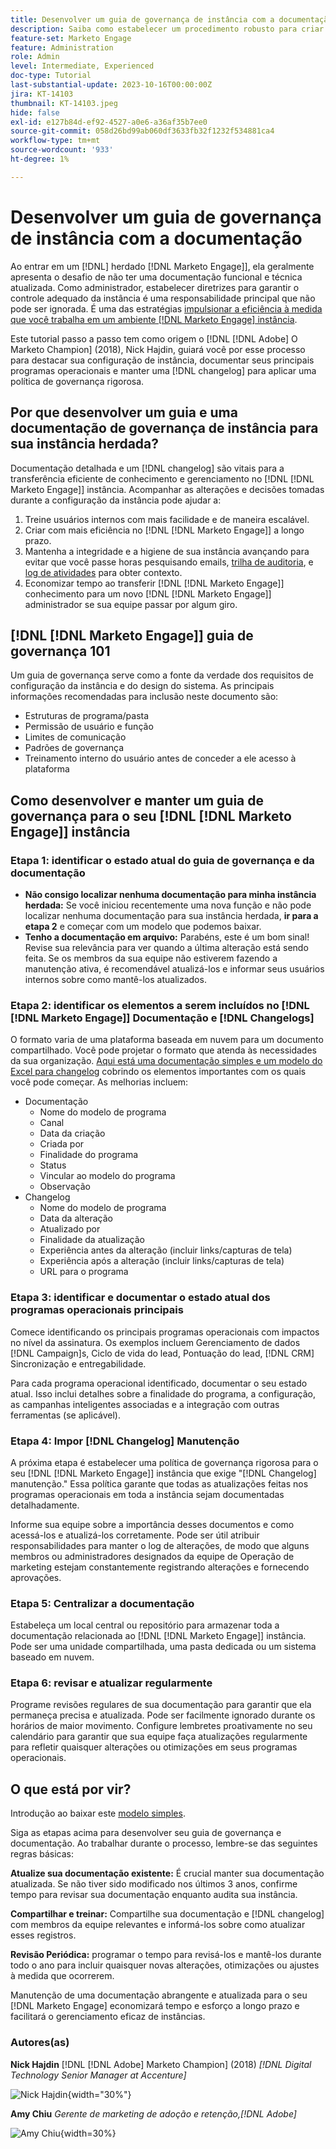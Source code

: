 ```yaml
---
title: Desenvolver um guia de governança de instância com a documentação
description: Saiba como estabelecer um procedimento robusto para criar e manter a documentação e o log de alterações do [!DNL Marketo Engage] instância. Isso não só economizará tempo para o compartilhamento de conhecimento da sua equipe, como também melhorará a integridade e a eficiência da sua instância.
feature-set: Marketo Engage
feature: Administration
role: Admin
level: Intermediate, Experienced
doc-type: Tutorial
last-substantial-update: 2023-10-16T00:00:00Z
jira: KT-14103
thumbnail: KT-14103.jpeg
hide: false
exl-id: e127b84d-ef92-4527-a0e6-a36af35b7ee0
source-git-commit: 058d26bd99ab060df3633fb32f1232f534881ca4
workflow-type: tm+mt
source-wordcount: '933'
ht-degree: 1%

---
```


# Desenvolver um guia de governança de instância com a documentação

Ao entrar em um [!DNL] herdado [!DNL Marketo Engage]], ela geralmente apresenta o desafio de não ter uma documentação funcional e técnica atualizada. Como administrador, estabelecer diretrizes para garantir o controle adequado da instância é uma responsabilidade principal que não pode ser ignorada. É uma das estratégias [impulsionar a eficiência à medida que você trabalha em um ambiente [!DNL Marketo Engage] instância](https://nation.marketo.com/t5/champion-program-blogs/3-tips-to-increase-your-efficiency-in-an-inherited-instance/ba-p/247582).

Este tutorial passo a passo tem como origem o [!DNL [!DNL Adobe] O Marketo Champion] (2018), Nick Hajdin, guiará você por esse processo para destacar sua configuração de instância, documentar seus principais programas operacionais e manter uma [!DNL changelog] para aplicar uma política de governança rigorosa.

## Por que desenvolver um guia e uma documentação de governança de instância para sua instância herdada?

Documentação detalhada e um [!DNL changelog] são vitais para a transferência eficiente de conhecimento e gerenciamento no [!DNL [!DNL Marketo Engage]] instância. Acompanhar as alterações e decisões tomadas durante a configuração da instância pode ajudar a:

1. Treine usuários internos com mais facilidade e de maneira escalável.
2. Criar com mais eficiência no [!DNL [!DNL Marketo Engage]] a longo prazo.
3. Mantenha a integridade e a higiene de sua instância avançando para evitar que você passe horas pesquisando emails, [trilha de auditoria](https://experienceleague.adobe.com/docs/marketo/using/product-docs/administration/audit-trail/audit-trail-overview.html), e [log de atividades](https://experienceleague.adobe.com/docs/marketo/using/product-docs/core-marketo-concepts/smart-lists-and-static-lists/managing-people-in-smart-lists/locate-the-activity-log-for-a-person.html) para obter contexto.
4. Economizar tempo ao transferir [!DNL [!DNL Marketo Engage]] conhecimento para um novo [!DNL [!DNL Marketo Engage]] administrador se sua equipe passar por algum giro.

## [!DNL [!DNL Marketo Engage]] guia de governança 101

Um guia de governança serve como a fonte da verdade dos requisitos de configuração da instância e do design do sistema. As principais informações recomendadas para inclusão neste documento são:

* Estruturas de programa/pasta
* Permissão de usuário e função
* Limites de comunicação
* Padrões de governança
* Treinamento interno do usuário antes de conceder a ele acesso à plataforma

## Como desenvolver e manter um guia de governança para o seu [!DNL [!DNL Marketo Engage]] instância

### Etapa 1: identificar o estado atual do guia de governança e da documentação

* **Não consigo localizar nenhuma documentação para minha instância herdada:** Se você iniciou recentemente uma nova função e não pode localizar nenhuma documentação para sua instância herdada, **ir para a etapa 2** e começar com um modelo que podemos baixar.
* **Tenho a documentação em arquivo:** Parabéns, este é um bom sinal! Revise sua relevância para ver quando a última alteração está sendo feita. Se os membros da sua equipe não estiverem fazendo a manutenção ativa, é recomendável atualizá-los e informar seus usuários internos sobre como mantê-los atualizados.

### Etapa 2: identificar os elementos a serem incluídos no [!DNL [!DNL Marketo Engage]] Documentação e [!DNL Changelogs]

O formato varia de uma plataforma baseada em nuvem para um documento compartilhado. Você pode projetar o formato que atenda às necessidades da sua organização. [Aqui está uma documentação simples e um modelo do Excel para changelog](/help/marketo-tutorial-inherited-instance/_assets/downloads/Adobe_Marketo_Engage_Inherited_Instance_Documentation-Changlog.xlsx) cobrindo os elementos importantes com os quais você pode começar. As melhorias incluem:

* Documentação
   * Nome do modelo de programa
   * Canal
   * Data da criação
   * Criada por
   * Finalidade do programa
   * Status
   * Vincular ao modelo do programa
   * Observação
* Changelog
   * Nome do modelo de programa
   * Data da alteração
   * Atualizado por
   * Finalidade da atualização
   * Experiência antes da alteração (incluir links/capturas de tela)
   * Experiência após a alteração (incluir links/capturas de tela)
   * URL para o programa

### Etapa 3: identificar e documentar o estado atual dos programas operacionais principais

Comece identificando os principais programas operacionais com impactos no nível da assinatura. Os exemplos incluem Gerenciamento de dados [!DNL Campaign]s, Ciclo de vida do lead, Pontuação do lead, [!DNL CRM] Sincronização e entregabilidade.

Para cada programa operacional identificado, documentar o seu estado atual. Isso inclui detalhes sobre a finalidade do programa, a configuração, as campanhas inteligentes associadas e a integração com outras ferramentas (se aplicável).

### Etapa 4: Impor [!DNL Changelog] Manutenção

A próxima etapa é estabelecer uma política de governança rigorosa para o seu [!DNL [!DNL Marketo Engage]] instância que exige &quot;[!DNL Changelog] manutenção.&quot; Essa política garante que todas as atualizações feitas nos programas operacionais em toda a instância sejam documentadas detalhadamente.

Informe sua equipe sobre a importância desses documentos e como acessá-los e atualizá-los corretamente. Pode ser útil atribuir responsabilidades para manter o log de alterações, de modo que alguns membros ou administradores designados da equipe de Operação de marketing estejam constantemente registrando alterações e fornecendo aprovações.

### Etapa 5: Centralizar a documentação

Estabeleça um local central ou repositório para armazenar toda a documentação relacionada ao [!DNL [!DNL Marketo Engage]] instância. Pode ser uma unidade compartilhada, uma pasta dedicada ou um sistema baseado em nuvem.

### Etapa 6: revisar e atualizar regularmente

Programe revisões regulares de sua documentação para garantir que ela permaneça precisa e atualizada. Pode ser facilmente ignorado durante os horários de maior movimento. Configure lembretes proativamente no seu calendário para garantir que sua equipe faça atualizações regularmente para refletir quaisquer alterações ou otimizações em seus programas operacionais.

## O que está por vir?

Introdução ao baixar este [modelo simples](/help/marketo-tutorial-inherited-instance/_assets/downloads/Adobe_Marketo_Engage_Inherited_Instance_Documentation-Changlog.xlsx).

Siga as etapas acima para desenvolver seu guia de governança e documentação. Ao trabalhar durante o processo, lembre-se das seguintes regras básicas:

**Atualize sua documentação existente:**
É crucial manter sua documentação atualizada. Se não tiver sido modificado nos últimos 3 anos, confirme tempo para revisar sua documentação enquanto audita sua instância.

**Compartilhar e treinar:**
Compartilhe sua documentação e [!DNL changelog] com membros da equipe relevantes e informá-los sobre como atualizar esses registros.

**Revisão Periódica:** programar o tempo para revisá-los e mantê-los durante todo o ano para incluir quaisquer novas alterações, otimizações ou ajustes à medida que ocorrerem.

Manutenção de uma documentação abrangente e atualizada para o seu [!DNL Marketo Engage] economizará tempo e esforço a longo prazo e facilitará o gerenciamento eficaz de instâncias.

### Autores(as)

**Nick Hajdin**
[!DNL [!DNL Adobe] Marketo Champion] (2018)
*[!DNL Digital Technology Senior Manager at Accenture]*

![Nick Hajdin](/help/marketo-tutorial-inherited-instance/_assets/authors/Customer_Author_Nicholas_Hajdin.png){width="30%"}

**Amy Chiu**
*Gerente de marketing de adoção e retenção,[!DNL Adobe]*

![Amy Chiu](/help/marketo-tutorial-inherited-instance/_assets/authors/Adobe_Author_Amy_Chiu.png){width=30%}
